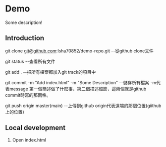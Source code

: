 # Demo

Some description!

## Introduction
git clone git@github.com:Isha70852/demo-repo.git  --從github clone文件

git status  --查看所有文件

git add .   --把所有檔案都加入git track的項目中

git commit -m "Add index.html" -m "Some Description"  --儲存所有檔案 -m代表message 第一個簡述做了什麼事，第二個描述細節，這兩個就是github commit時寫的那兩格。

git push origin master(main)  --上傳到github origin代表遠端的那個位置(giithub上的位置)

## Local development
1. Open index.html

